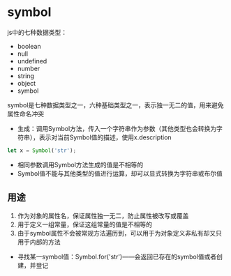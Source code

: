 # symbol

js中的七种数据类型：

- boolean
- null
- undefined
- number
- string
- object
- symbol

symbol是七种数据类型之一，六种基础类型之一，表示独一无二的值，用来避免属性命名冲突

- 生成：调用Symbol方法，传入一个字符串作为参数（其他类型也会转换为字符串），表示对当前Symbol值的描述，使用x.description

```js
let x = Symbol('str');
```

- 相同参数调用Symbol方法生成的值是不相等的
- Symbol值不能与其他类型的值进行运算，却可以显式转换为字符串或布尔值

## 用途

1. 作为对象的属性名，保证属性独一无二，防止属性被改写或覆盖
2. 用于定义一组常量，保证这组常量的值是不相等的
3. 由于symbol属性不会被常规方法遍历到，可以用于为对象定义非私有却又只用于内部的方法

- 寻找某一symbol值：Symbol.for('str')——会返回已存在的symbol值或者创建，并登记
